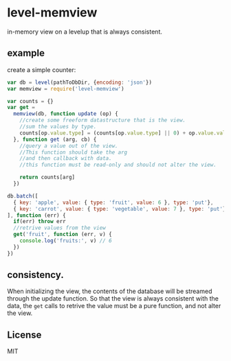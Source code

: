# level-memview

in-memory view on a levelup that is always consistent.

## example

create a simple counter:

``` js
var db = level(pathToDbDir, {encoding: 'json'})
var memview = require('level-memview')

var counts = {}
var get =
  memview(db, function update (op) {
    //create some freeform datastructure that is the view.
    //sum the values by type.
    counts[op.value.type] = (counts[op.value.type] || 0) + op.value.value
  }, function get (arg, cb) {
    //query a value out of the view.
    //This function should take the arg
    //and then callback with data.
    //this function must be read-only and should not alter the view.

    return counts[arg]
  })

db.batch([
  { key: 'apple', value: { type: 'fruit', value: 6 }, type: 'put'},
  { key: 'carrot', value: { type: 'vegetable', value: 7 }, type: 'put'}
], function (err) {
  if(err) throw err
  //retrive values from the view
  get('fruit', function (err, v) {
    console.log('fruits:', v) // 6
  })
})
```

## consistency.

When initializing the view, the contents of the database will be
streamed through the update function. So that the view is always
consistent with the data, the `get` calls to retrive the value
must be a pure function, and not alter the view.

## License

MIT
